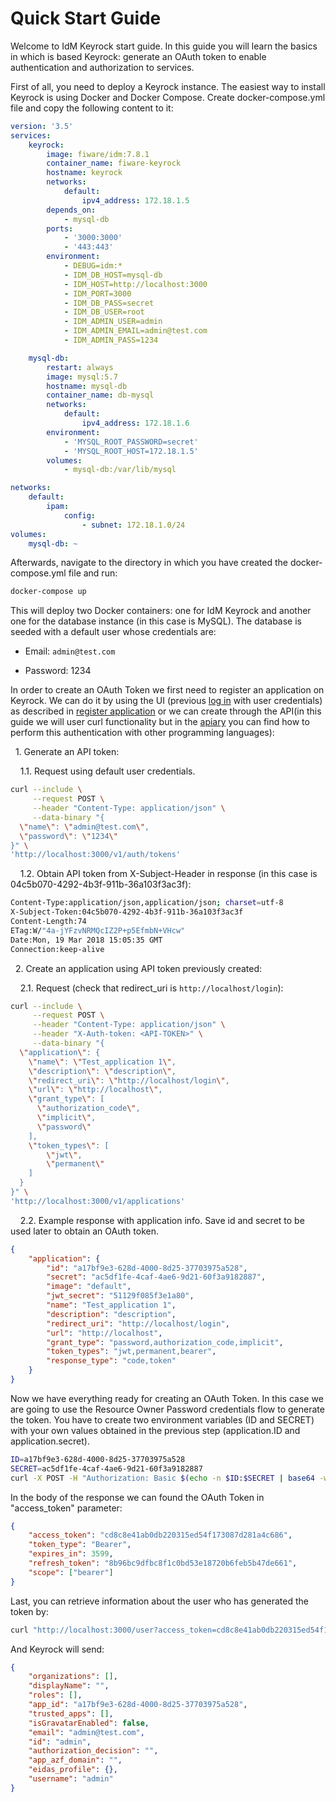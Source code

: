 # Quick Start Guide

Welcome to IdM Keyrock start guide. In this guide you will learn the basics in
which is based Keyrock: generate an OAuth token to enable authentication and
authorization to services.

First of all, you need to deploy a Keyrock instance. The easiest way to install
Keyrock is using Docker and Docker Compose. Create docker-compose.yml file and
copy the following content to it:

```yaml
version: '3.5'
services:
    keyrock:
        image: fiware/idm:7.8.1
        container_name: fiware-keyrock
        hostname: keyrock
        networks:
            default:
                ipv4_address: 172.18.1.5
        depends_on:
            - mysql-db
        ports:
            - '3000:3000'
            - '443:443'
        environment:
            - DEBUG=idm:*
            - IDM_DB_HOST=mysql-db
            - IDM_HOST=http://localhost:3000
            - IDM_PORT=3000
            - IDM_DB_PASS=secret
            - IDM_DB_USER=root
            - IDM_ADMIN_USER=admin
            - IDM_ADMIN_EMAIL=admin@test.com
            - IDM_ADMIN_PASS=1234

    mysql-db:
        restart: always
        image: mysql:5.7
        hostname: mysql-db
        container_name: db-mysql
        networks:
            default:
                ipv4_address: 172.18.1.6
        environment:
            - 'MYSQL_ROOT_PASSWORD=secret'
            - 'MYSQL_ROOT_HOST=172.18.1.5'
        volumes:
            - mysql-db:/var/lib/mysql

networks:
    default:
        ipam:
            config:
                - subnet: 172.18.1.0/24
volumes:
    mysql-db: ~
```

Afterwards, navigate to the directory in which you have created the
docker-compose.yml file and run:

```bash
docker-compose up
```

This will deploy two Docker containers: one for IdM Keyrock and another one for
the database instance (in this case is MySQL). The database is seeded with a
default user whose credentials are:

-   Email: `admin@test.com`

-   Password: 1234

In order to create an OAuth Token we first need to register an application on
Keyrock. We can do it by using the UI (previous
[log in](user_and_programmers_guide/user_guide.md#sign-in) with user
credentials) as described in
[register application](user_and_programmers_guide/application_guide.md#register-an-application)
or we can create through the API(in this guide we will user curl functionality
but in the
[apiary](https://keyrock.docs.apiary.io/#reference/keyrock-api/authentication)
you can find how to perform this authentication with other programming
languages):

&nbsp;&nbsp;1\. Generate an API token:

&nbsp;&nbsp;&nbsp;&nbsp;1.1\. Request using default user credentials.

```bash
curl --include \
     --request POST \
     --header "Content-Type: application/json" \
     --data-binary "{
  \"name\": \"admin@test.com\",
  \"password\": \"1234\"
}" \
'http://localhost:3000/v1/auth/tokens'
```

&nbsp;&nbsp;&nbsp;&nbsp;1.2\. Obtain API token from X-Subject-Header in response
(in this case is 04c5b070-4292-4b3f-911b-36a103f3ac3f):

```bash
Content-Type:application/json,application/json; charset=utf-8
X-Subject-Token:04c5b070-4292-4b3f-911b-36a103f3ac3f
Content-Length:74
ETag:W/"4a-jYFzvNRMQcIZ2P+p5EfmbN+VHcw"
Date:Mon, 19 Mar 2018 15:05:35 GMT
Connection:keep-alive
```

&nbsp;&nbsp;2\. Create an application using API token previously created:

&nbsp;&nbsp;&nbsp;&nbsp;2.1\. Request (check that redirect_uri is
`http://localhost/login`):

```bash
curl --include \
     --request POST \
     --header "Content-Type: application/json" \
     --header "X-Auth-token: <API-TOKEN>" \
     --data-binary "{
  \"application\": {
    \"name\": \"Test_application 1\",
    \"description\": \"description\",
    \"redirect_uri\": \"http://localhost/login\",
    \"url\": \"http://localhost\",
    \"grant_type\": [
      \"authorization_code\",
      \"implicit\",
      \"password\"
    ],
    \"token_types\": [
        \"jwt\",
        \"permanent\"
    ]
  }
}" \
'http://localhost:3000/v1/applications'
```

&nbsp;&nbsp;&nbsp;&nbsp;2.2\. Example response with application info. Save id
and secret to be used later to obtain an OAuth token.

```json
{
    "application": {
        "id": "a17bf9e3-628d-4000-8d25-37703975a528",
        "secret": "ac5df1fe-4caf-4ae6-9d21-60f3a9182887",
        "image": "default",
        "jwt_secret": "51129f085f3e1a80",
        "name": "Test_application 1",
        "description": "description",
        "redirect_uri": "http://localhost/login",
        "url": "http://localhost",
        "grant_type": "password,authorization_code,implicit",
        "token_types": "jwt,permanent,bearer",
        "response_type": "code,token"
    }
}
```

Now we have everything ready for creating an OAuth Token. In this case we are
going to use the Resource Owner Password credentials flow to generate the token.
You have to create two environment variables (ID and SECRET) with your own
values obtained in the previous step (application.ID and application.secret).

```bash
ID=a17bf9e3-628d-4000-8d25-37703975a528
SECRET=ac5df1fe-4caf-4ae6-9d21-60f3a9182887
curl -X POST -H "Authorization: Basic $(echo -n $ID:$SECRET | base64 -w 0)"   --header "Content-Type: application/x-www-form-urlencoded" -d "grant_type=password&username=admin@test.com&password=1234" http://localhost:3000/oauth2/token

```

In the body of the response we can found the OAuth Token in "access_token"
parameter:

```json
{
    "access_token": "cd8c8e41ab0db220315ed54f173087d281a4c686",
    "token_type": "Bearer",
    "expires_in": 3599,
    "refresh_token": "8b96bc9dfbc8f1c0bd53e18720b6feb5b47de661",
    "scope": ["bearer"]
}
```

Last, you can retrieve information about the user who has generated the token
by:

```bash
curl "http://localhost:3000/user?access_token=cd8c8e41ab0db220315ed54f173087d281a4c686"
```

And Keyrock will send:

```json
{
    "organizations": [],
    "displayName": "",
    "roles": [],
    "app_id": "a17bf9e3-628d-4000-8d25-37703975a528",
    "trusted_apps": [],
    "isGravatarEnabled": false,
    "email": "admin@test.com",
    "id": "admin",
    "authorization_decision": "",
    "app_azf_domain": "",
    "eidas_profile": {},
    "username": "admin"
}
```
